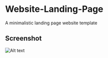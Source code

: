 # Website-Landing-Page
A minimalistic landing page website template

## Screenshot

![Alt text](https://github.com/mohammedtahamoin/Website-Landing-Page/blob/master/screenshot/architechture.jpg "Full Screenshot")
